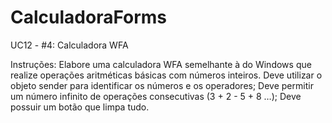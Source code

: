 # CalculadoraForms
UC12 - #4: Calculadora WFA

Instruções:
Elabore uma calculadora WFA semelhante à do Windows que realize operações aritméticas básicas com números inteiros.
Deve utilizar o objeto sender para identificar os números e os operadores;
Deve permitir um número infinito de operações consecutivas (3 + 2 - 5 + 8 …);
Deve possuir um botão que limpa tudo.
